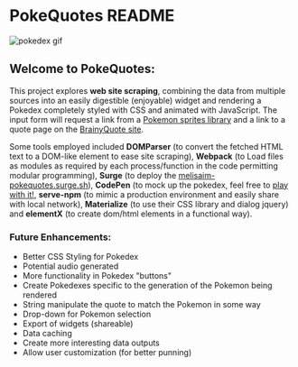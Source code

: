 # PokeQuotes README

![pokedex gif](pokedex.gif)

## Welcome to PokeQuotes:

This project explores **web site scraping**, combining the data from multiple sources into an easily digestible (enjoyable) widget and rendering a Pokedex completely styled with CSS and animated with JavaScript. The input form will request a link from a [Pokemon sprites library](https://pokemondb.net/sprites/squirtle) and a link to a quote page on the [BrainyQuote site](https://www.brainyquote.com/quotes/quotes/w/williamsha109517.html).

Some tools employed included **DOMParser** (to convert the fetched HTML text to a DOM-like element to ease site scraping), **Webpack** (to Load files as modules as required by each process/function in the code permitting modular programming), **Surge** (to deploy the [melisaim-pokequotes.surge.sh](http://melisaim-pokequotes.surge.sh/)), **CodePen** (to mock up the pokedex, feel free to [play with it!](https://codepen.io/melisaim/pen/ZJKmMK), **serve-npm** (to mimic a production environment and easily share with local network), **Materialize** (to use their CSS library and dialog jquery) and **elementX** (to create dom/html elements in a functional way).  

### Future Enhancements:
- Better CSS Styling for Pokedex
- Potential audio generated
- More functionality in Pokedex "buttons"
- Create Pokedexes specific to the generation of the Pokemon being rendered
- String manipulate the quote to match the Pokemon in some way
- Drop-down for Pokemon selection
- Export of widgets (shareable)
- Data caching
- Create more interesting data outputs
- Allow user customization (for better punning)
